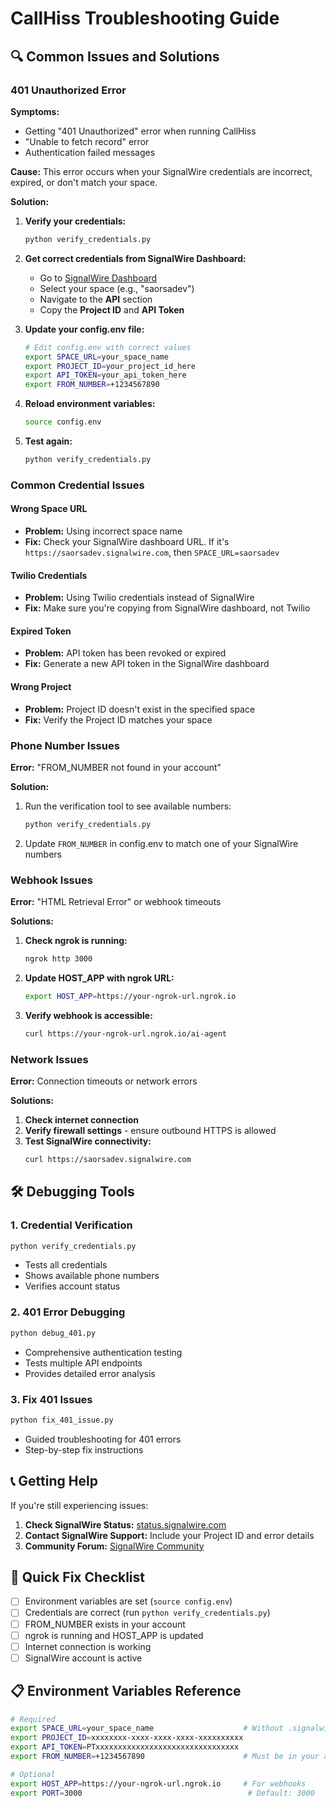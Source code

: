 # CallHiss Troubleshooting Guide

## 🔍 Common Issues and Solutions

### 401 Unauthorized Error

**Symptoms:**
- Getting "401 Unauthorized" error when running CallHiss
- "Unable to fetch record" error
- Authentication failed messages

**Cause:**
This error occurs when your SignalWire credentials are incorrect, expired, or don't match your space.

**Solution:**

1. **Verify your credentials:**
   ```bash
   python verify_credentials.py
   ```

2. **Get correct credentials from SignalWire Dashboard:**
   - Go to [SignalWire Dashboard](https://signalwire.com/signin)
   - Select your space (e.g., "saorsadev")
   - Navigate to the **API** section
   - Copy the **Project ID** and **API Token**

3. **Update your config.env file:**
   ```bash
   # Edit config.env with correct values
   export SPACE_URL=your_space_name
   export PROJECT_ID=your_project_id_here
   export API_TOKEN=your_api_token_here
   export FROM_NUMBER=+1234567890
   ```

4. **Reload environment variables:**
   ```bash
   source config.env
   ```

5. **Test again:**
   ```bash
   python verify_credentials.py
   ```

### Common Credential Issues

#### Wrong Space URL
- **Problem:** Using incorrect space name
- **Fix:** Check your SignalWire dashboard URL. If it's `https://saorsadev.signalwire.com`, then `SPACE_URL=saorsadev`

#### Twilio Credentials
- **Problem:** Using Twilio credentials instead of SignalWire
- **Fix:** Make sure you're copying from SignalWire dashboard, not Twilio

#### Expired Token
- **Problem:** API token has been revoked or expired
- **Fix:** Generate a new API token in the SignalWire dashboard

#### Wrong Project
- **Problem:** Project ID doesn't exist in the specified space
- **Fix:** Verify the Project ID matches your space

### Phone Number Issues

**Error:** "FROM_NUMBER not found in your account"

**Solution:**
1. Run the verification tool to see available numbers:
   ```bash
   python verify_credentials.py
   ```
2. Update `FROM_NUMBER` in config.env to match one of your SignalWire numbers

### Webhook Issues

**Error:** "HTML Retrieval Error" or webhook timeouts

**Solutions:**
1. **Check ngrok is running:**
   ```bash
   ngrok http 3000
   ```

2. **Update HOST_APP with ngrok URL:**
   ```bash
   export HOST_APP=https://your-ngrok-url.ngrok.io
   ```

3. **Verify webhook is accessible:**
   ```bash
   curl https://your-ngrok-url.ngrok.io/ai-agent
   ```

### Network Issues

**Error:** Connection timeouts or network errors

**Solutions:**
1. **Check internet connection**
2. **Verify firewall settings** - ensure outbound HTTPS is allowed
3. **Test SignalWire connectivity:**
   ```bash
   curl https://saorsadev.signalwire.com
   ```

## 🛠️ Debugging Tools

### 1. Credential Verification
```bash
python verify_credentials.py
```
- Tests all credentials
- Shows available phone numbers
- Verifies account status

### 2. 401 Error Debugging
```bash
python debug_401.py
```
- Comprehensive authentication testing
- Tests multiple API endpoints
- Provides detailed error analysis

### 3. Fix 401 Issues
```bash
python fix_401_issue.py
```
- Guided troubleshooting for 401 errors
- Step-by-step fix instructions

## 📞 Getting Help

If you're still experiencing issues:

1. **Check SignalWire Status:** [status.signalwire.com](https://status.signalwire.com)
2. **Contact SignalWire Support:** Include your Project ID and error details
3. **Community Forum:** [SignalWire Community](https://community.signalwire.com)

## 🔧 Quick Fix Checklist

- [ ] Environment variables are set (`source config.env`)
- [ ] Credentials are correct (run `python verify_credentials.py`)
- [ ] FROM_NUMBER exists in your account
- [ ] ngrok is running and HOST_APP is updated
- [ ] Internet connection is working
- [ ] SignalWire account is active

## 📋 Environment Variables Reference

```bash
# Required
export SPACE_URL=your_space_name                    # Without .signalwire.com
export PROJECT_ID=xxxxxxxx-xxxx-xxxx-xxxx-xxxxxxxxxx
export API_TOKEN=PTxxxxxxxxxxxxxxxxxxxxxxxxxxxxxxxx
export FROM_NUMBER=+1234567890                      # Must be in your account

# Optional
export HOST_APP=https://your-ngrok-url.ngrok.io     # For webhooks
export PORT=3000                                     # Default: 3000
``` 